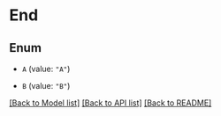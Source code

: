 # End

## Enum


* `A` (value: `"A"`)

* `B` (value: `"B"`)


[[Back to Model list]](../README.md#documentation-for-models) [[Back to API list]](../README.md#documentation-for-api-endpoints) [[Back to README]](../README.md)


